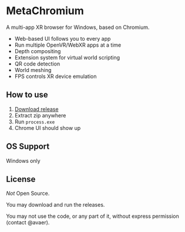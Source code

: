 # MetaChromium

A multi-app XR browser for Windows, based on Chromium.

- Web-based UI follows you to every app
- Run multiple OpenVR/WebXR apps at a time
- Depth compositing
- Extension system for virtual world scripting
- QR code detection
- World meshing
- FPS controls XR device emulation

## How to use

1. [Download release](https://get.metachromium.com/)
1. Extract zip anywhere
1. Run `process.exe`
1. Chrome UI should show up

## OS Support

Windows only

## License

*Not* Open Source.

You may download and run the releases.

You may not use the code, or any part of it, without express permission (contact @avaer).
